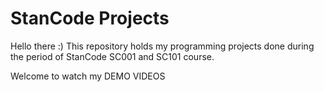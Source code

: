 # StanCode Projects




Hello there :)
This repository holds my programming projects done during the period of StanCode SC001 and SC101 course.

Welcome to watch my DEMO VIDEOS
